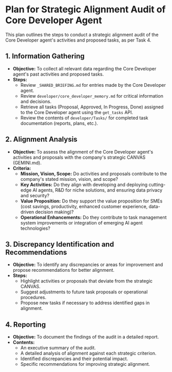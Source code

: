 
# Plan for Strategic Alignment Audit of Core Developer Agent

This plan outlines the steps to conduct a strategic alignment audit of the Core Developer agent's activities and proposed tasks, as per Task 4.

## 1. Information Gathering

*   **Objective:** To collect all relevant data regarding the Core Developer agent's past activities and proposed tasks.
*   **Steps:**
    *   Review `_SHARED_BRIEFING.md` for entries made by the Core Developer agent.
    *   Review `developer/core_developer_memory.md` for critical information and decisions.
    *   Retrieve all tasks (Proposal, Approved, In Progress, Done) assigned to the Core Developer agent using the `get_tasks` API.
    *   Review the contents of `developer/Tasks/` for completed task documentation (reports, plans, etc.).

## 2. Alignment Analysis

*   **Objective:** To assess the alignment of the Core Developer agent's activities and proposals with the company's strategic CANVAS (GEMINI.md).
*   **Criteria:**
    *   **Mission, Vision, Scope:** Do activities and proposals contribute to the company's stated mission, vision, and scope?
    *   **Key Activities:** Do they align with developing and deploying cutting-edge AI agents, R&D for niche solutions, and ensuring data privacy and security?
    *   **Value Proposition:** Do they support the value proposition for SMEs (cost savings, productivity, enhanced customer experience, data-driven decision making)?
    *   **Operational Enhancements:** Do they contribute to task management system improvements or integration of emerging AI agent technologies?

## 3. Discrepancy Identification and Recommendations

*   **Objective:** To identify any discrepancies or areas for improvement and propose recommendations for better alignment.
*   **Steps:**
    *   Highlight activities or proposals that deviate from the strategic CANVAS.
    *   Suggest adjustments to future task proposals or operational procedures.
    *   Propose new tasks if necessary to address identified gaps in alignment.

## 4. Reporting

*   **Objective:** To document the findings of the audit in a detailed report.
*   **Contents:**
    *   An executive summary of the audit.
    *   A detailed analysis of alignment against each strategic criterion.
    *   Identified discrepancies and their potential impact.
    *   Specific recommendations for improving strategic alignment.
